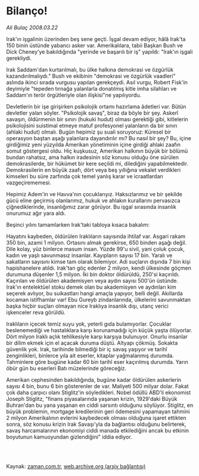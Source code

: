 # Bilanço!

*Ali Bulaç 2008.03.22*

<td class="columnist-detail">
<p>Irak'ın işgalinin üzerinden beş sene geçti. İşgal devam ediyor, hâlâ Irak'ta 150 binin üstünde yabancı asker var. Amerikalılara, tabii Başkan Bush ve Dick Cheney'ye bakıldığında "yerinde ve başarılı bir iş" yapıldı: "Irak'ın işgali gerekliydi.</p>
<p>
<div id="haberMetinDiv">
<p>Irak Saddam'dan kurtarılmalı, bu ülke halkına demokrasi ve özgürlük kazandırılmalıydı." Bush ve ekibinin "demokrasi ve özgürlük vaadleri" aslında ikinci sırada vurgusu yapılan gerekçeydi. Asıl vurgu, Robert Fisk'in deyimiyle "tepeden tırnağa yalanlarla donatılmış kitle imha silahları ve Saddam'ın terör örgütleriyle olan ilişkisi"ne yapılıyordu.
<p>Devletlerin bir işe girişirken psikolojik ortamı hazırlama âdetleri var. Bütün devletler yalan söyler. "Psikolojik savaş", biraz da böyle bir şey. Askerî savaşın, öldürmenin bir sınırı (hukuki hudut) olması gerektiği gibi, kitlelerin psikolojisini suistimal etmeye matuf profesyonel yalanların da bir sınırı (ahlaki hudut) olmalı. Bugün hepimiz şu suali soruyoruz: Küresel bir operasyon baştan aşağı yalanlara dayandırılır mı? Bu nasıl bir şey? Bu, içine girdiğimiz yeni yüzyılda Amerikan yönetiminin içine girdiği ahlaki zaafın somut göstergesi oldu. Hiç kuşkusuz, Amerikan halkının büyük bir bölümü bundan rahatsız, ama halkın iradesinin söz konusu olduğu öne sürülen demokrasilerde, bir hükümet bir kere seçildi mi, dilediğini yapabilmektedir. Demokrasilerin en büyük zaafı, dört veya beş yıllığına vekalet verdikleri kimseleri bu süre zarfında çok temel yanlış karar ve icraatlardan vazgeçirememesi.
<p>Hepimiz Adem'in ve Havva'nın çocuklarıyız. Haksızlarımız ve bir şekilde gücü eline geçirmiş olanlarımız, hukuk ve ahlakın kurallarını pervasızca çiğnediklerinde, insanlığımız zarar görüyor. Bu işgal sırasında insanlık onurumuz ağır yara aldı. 
<p>Beşinci yılını tamamlarken Irak'taki tabloya kısaca bakalım:
<p>Hayatını kaybeden, öldürülen Iraklıların sayısında ihtilaf var. Asgari rakam 350 bin, azami 1 milyon. Ortasını almak gerekirse, 650 binden aşağı değil. Dile kolay, yüz binlerce masum insan. Yüzde 99'u sivil, yani çoluk çocuk, kadın ve yaşlı savunmasız insanlar. Kayıpların sayısı 17 bin. Yaralı ve sakatların sayısını kimse tam olarak bilemiyor. Adi suçların dışında 7 bin kişi hapishanelere atıldı. Irak'tan göç edenler 2 milyon, kendi ülkesinde göçmen durumuna düşenler 1,5 milyon. İki bin doktor öldürüldü, 250'si kaçırıldı. Kaçırılan ve öldürülen akademisyen veya aydın sayısı 500'ün üstünde. Irak'ın entelektüel stoku demek olan bu akademisyen ve aydınları kim seçerek avlıyor, bu suikastları hangi amaçla yapıyor, belli değil. Akıllarda kocaman istifhamlar var! Ebu Gureyb zindanlarında, ülkelerini savunmaktan başka hiçbir suçları olmayan nice Iraklıya insanlık dışı, utanç verici işkenceler reva görüldü.
<p>Iraklıların içecek temiz suyu yok, yeterli gıda bulamıyorlar. Çocuklar beslenemediği ve hastalıklara karşı korunamadığı için küçük yaşta ölüyorlar. Dört milyon Iraklı açlık tehlikesiyle karşı karşıya bulunuyor. Onurlu insanlar bir dilim ekmek için el açacak duruma düştü. Altyapı çökmüş. Sokakta güvenlik yok. Irak, tarihinde bilmediği bir iç savaş yaşıyor ve tarihî zenginlikleri, binlerce yıla ait eserler, kitaplar yağmalanmış durumda. Tahminlere göre bugüne kadar 60 bin tarihî eser kaçırılmış durumda. Yarın öbür gün bu eserleri Batı müzelerinde göreceğiz.
<p>Amerikan cephesinden bakıldığında, bugüne kadar öldürülen askerlerin sayısı 4 bin, bunu 6 bin gösterenler de var. Maliyeti 500 milyar dolar. Fakat çok daha çarpıcı olanı Stiglitz'in söyledikleri. Nobel ödüllü ABD'li ekonomist Joseph Stiglitz, "finans piyasalarında yaşanan krizin, 1929'daki Büyük Buhran'dan bu yana yaşanan en ciddi sarsıntı olduğunu söylüyor. Stiglitz, en büyük problemin, mortgage kredilerinin geri ödemesini yapamayan tahmini 2 milyon Amerikalının evlerini kaybedecek olması olduğuna işaret ettikten sonra, söz konusu krizin Irak Savaşı'yla da bağlantısı olduğunu belirterek, savaş harcamalarının ekonomiyi ciddi manada etkilediğini ancak bu etkinin boyutunun kamuoyundan gizlendiğini" iddia ediyor.</p></p></p></p></p></p></p></div>
</p>


<p><br>
		 </br></p></td>

Kaynak: [zaman.com.tr](http://zaman.com.tr/yazar.do?yazino=667632), [web.archive.org (arşiv bağlantısı)](http://web.archive.org/web/20120315050408/http://www.zaman.com.tr/yazar.do?yazino=667632)
